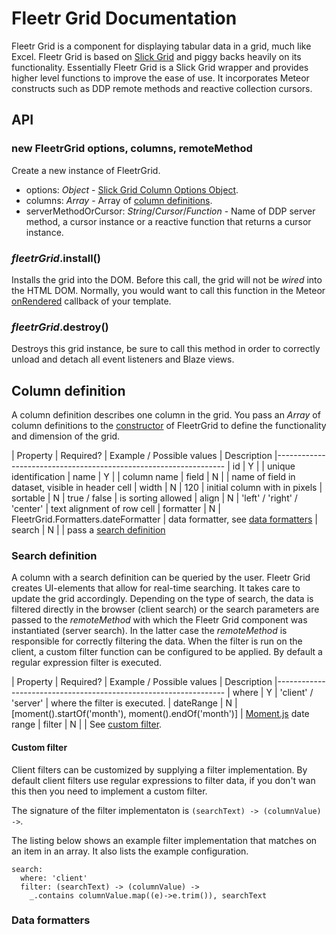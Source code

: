 # Fleetr Grid Documentation

Fleetr Grid is a component for displaying tabular data in a grid, much like Excel. Fleetr Grid is based on [Slick Grid](https://github.com/mleibman/SlickGrid/) and piggy backs heavily on its functionality. Essentially Fleetr Grid is a Slick Grid wrapper and provides higher level functions to improve the ease of use. It incorporates Meteor constructs such as DDP remote methods and reactive collection cursors.

## <a name="api"></a>API

### <a name="constructor"></a>new FleetrGrid options, columns, remoteMethod
Create a new instance of FleetrGrid.

- options: *Object* -  [Slick Grid Column Options Object](https://github.com/mleibman/SlickGrid/wiki/Grid-Options).
- columns: *Array* - Array of [column definitions](#column-definition).
- serverMethodOrCursor: *String*/*Cursor*/*Function* - Name of DDP server method, a cursor instance or a reactive function that returns a cursor instance.

### *fleetrGrid*.install()
Installs the grid into the DOM. Before this call, the grid will not be *wired* into the HTML DOM. Normally, you would want to call this function in the Meteor [onRendered](http://docs.meteor.com/#/full/template_onRendered) callback of your template.

### *fleetrGrid*.destroy()
Destroys this grid instance, be sure to call this method in order to correctly unload and detach all event listeners and Blaze views.

## <a name="column-definition"></a>Column definition
A column definition describes one column in the grid. You pass an *Array* of column definitions to the [constructor](#constructor) of FleetrGrid to define the functionality and dimension of the grid.

| Property  | Required? | Example / Possible values | Description
|-----------------------------------------------------------------
| id        | Y         |                             | unique identification
| name      | Y         |                             | column name
| field     | N         |                             | name of field in dataset, visible in header cell
| width     | N         | 120                         | initial column with in pixels
| sortable  | N         | true / false                | is sorting allowed
| align     | N         | 'left' / 'right' / 'center' | text alignment of row cell
| formatter | N         | FleetrGrid.Formatters.dateFormatter | data formatter, see [data formatters](#data-formatters)
| search    | N         |                             | pass a [search definition](#search-definition)

### <a name="search-definition"></a>Search definition
A column with a search definition can be queried by the user. Fleetr Grid creates
UI-elements that allow for real-time searching. It takes care to update the grid accordingly.
Depending on the type of search, the data is filtered directly in the browser (client search)
or the search parameters are passed to the *remoteMethod* with which the Fleetr Grid component
was instantiated (server search). In the latter case the *remoteMethod* is responsible for
correctly filtering the data.
When the filter is run on the client, a custom filter function can be configured to be applied. By default a regular expression filter is executed.

| Property  | Required? | Example / Possible values | Description
|-----------------------------------------------------------------
| where     | Y         | 'client' / 'server'       | where the filter is executed.
| dateRange | N         | [moment().startOf('month'), moment().endOf('month')] | [Moment.js](http://momentjs.com/) date range
| filter    | N         |  | See [custom filter](#custom-filter).

#### <a name="custom-filter"></a>Custom filter
Client filters can be customized by supplying a filter implementation. By default client filters use regular expressions to filter data, if you don't wan this then you need to implement a custom filter.

The signature of the filter implementaton is `(searchText) -> (columnValue) ->`.

The listing below shows an example filter implementation that matches on an item in an array. It also lists the example configuration.

    search:
      where: 'client'
      filter: (searchText) -> (columnValue) ->
        _.contains columnValue.map((e)->e.trim()), searchText

### <a name="data-formatters"></a>Data formatters
